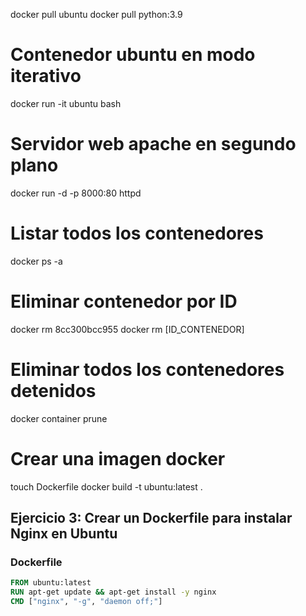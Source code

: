 docker pull ubuntu
docker pull python:3.9

# Contenedor ubuntu en modo iterativo
docker run -it ubuntu bash

# Servidor web apache en segundo plano
docker run -d -p 8000:80 httpd

# Listar todos los contenedores
docker ps -a

# Eliminar contenedor por ID
docker rm 8cc300bcc955
docker rm [ID_CONTENEDOR]

# Eliminar todos los contenedores detenidos
docker container prune

# Crear una imagen docker
touch Dockerfile
docker build -t ubuntu:latest .


## Ejercicio 3: Crear un Dockerfile para instalar Nginx en Ubuntu

### Dockerfile

```Dockerfile
FROM ubuntu:latest
RUN apt-get update && apt-get install -y nginx
CMD ["nginx", "-g", "daemon off;"]